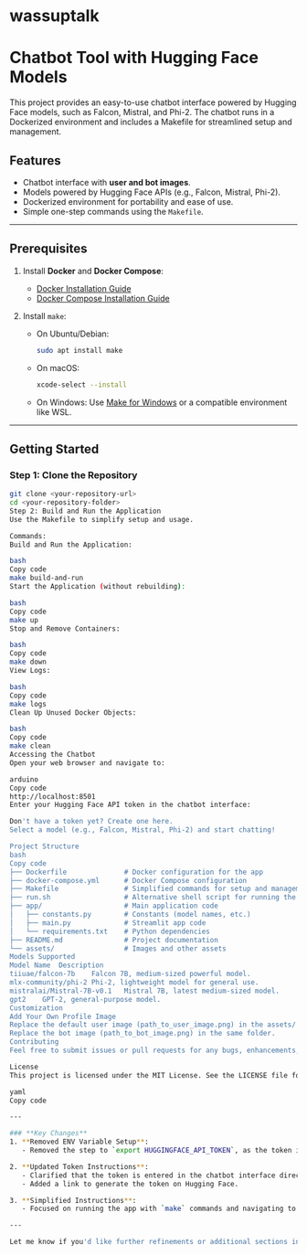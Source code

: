 # wassuptalk

# Chatbot Tool with Hugging Face Models

This project provides an easy-to-use chatbot interface powered by Hugging Face models, such as Falcon, Mistral, and Phi-2. The chatbot runs in a Dockerized environment and includes a Makefile for streamlined setup and management.

## Features

- Chatbot interface with **user and bot images**.
- Models powered by Hugging Face APIs (e.g., Falcon, Mistral, Phi-2).
- Dockerized environment for portability and ease of use.
- Simple one-step commands using the `Makefile`.

---

## Prerequisites

1. Install **Docker** and **Docker Compose**:
   - [Docker Installation Guide](https://docs.docker.com/get-docker/)
   - [Docker Compose Installation Guide](https://docs.docker.com/compose/install/)

2. Install `make`:
   - On Ubuntu/Debian:
     ```bash
     sudo apt install make
     ```
   - On macOS:
     ```bash
     xcode-select --install
     ```
   - On Windows: Use [Make for Windows](http://gnuwin32.sourceforge.net/packages/make.htm) or a compatible environment like WSL.

---

## Getting Started

### Step 1: Clone the Repository
```bash
git clone <your-repository-url>
cd <your-repository-folder>
Step 2: Build and Run the Application
Use the Makefile to simplify setup and usage.

Commands:
Build and Run the Application:

bash
Copy code
make build-and-run
Start the Application (without rebuilding):

bash
Copy code
make up
Stop and Remove Containers:

bash
Copy code
make down
View Logs:

bash
Copy code
make logs
Clean Up Unused Docker Objects:

bash
Copy code
make clean
Accessing the Chatbot
Open your web browser and navigate to:

arduino
Copy code
http://localhost:8501
Enter your Hugging Face API token in the chatbot interface:

Don't have a token yet? Create one here.
Select a model (e.g., Falcon, Mistral, Phi-2) and start chatting!

Project Structure
bash
Copy code
├── Dockerfile              # Docker configuration for the app
├── docker-compose.yml      # Docker Compose configuration
├── Makefile                # Simplified commands for setup and management
├── run.sh                  # Alternative shell script for running the app
├── app/                    # Main application code
│   ├── constants.py        # Constants (model names, etc.)
│   ├── main.py             # Streamlit app code
│   └── requirements.txt    # Python dependencies
├── README.md               # Project documentation
└── assets/                 # Images and other assets
Models Supported
Model Name	Description
tiiuae/falcon-7b	Falcon 7B, medium-sized powerful model.
mlx-community/phi-2	Phi-2, lightweight model for general use.
mistralai/Mistral-7B-v0.1	Mistral 7B, latest medium-sized model.
gpt2	GPT-2, general-purpose model.
Customization
Add Your Own Profile Image
Replace the default user image (path_to_user_image.png) in the assets/ folder.
Replace the bot image (path_to_bot_image.png) in the same folder.
Contributing
Feel free to submit issues or pull requests for any bugs, enhancements, or new features you'd like to see!

License
This project is licensed under the MIT License. See the LICENSE file for details.

yaml
Copy code

---

### **Key Changes**
1. **Removed ENV Variable Setup**:
   - Removed the step to `export HUGGINGFACE_API_TOKEN`, as the token is input via the UI.

2. **Updated Token Instructions**:
   - Clarified that the token is entered in the chatbot interface directly.
   - Added a link to generate the token on Hugging Face.

3. **Simplified Instructions**:
   - Focused on running the app with `make` commands and navigating to the web interface.

---

Let me know if you'd like further refinements or additional sections in the README! 🚀